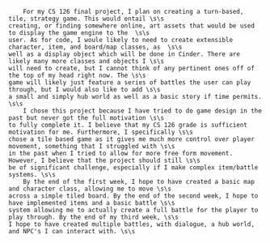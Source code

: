 		For my CS 126 final project, I plan on creating a turn-based, tile, strategy game. This would entail \s\s
	creating, or finding somewhere online, art assets that would be used to display the game engine to the  \s\s
	user. As for code, I woule likely to need to create extensible character, item, and board/map classes, as  \s\s
	well as a display object which will be done in Cinder. There are likely many more classes and objects I \s\s
	will need to create, but I cannot think of any pertinent ones off of the top of my head right now. The \s\s
	game will likely just feature a series of battles the user can play through, but I would also like to add \s\s
	a small and simply hub world as well as a basic story if time permits. \s\s
		I chose this project because I have tried to do game design in the past but never got the full motivation \s\s
	to fully complete it. I believe that my CS 126 grade is sufficient motivation for me. Furthermore, I specifically \s\s
	chose a tile based game as it gives me much more control over player movement, something that I struggled with \s\s
	in the past when I tried to allow for more free form movement. However, I believe that the project should still \s\s
	be of significant challenge, especially if I make complex item/battle systems. \s\s
		By the end of the first week, I hope to have created a basic map and character class, allowing me to move \s\s
	across a simple tiled board. By the end of the second week, I hope to have implemented items and a basic battle \s\s
	system allowing me to actually create a full battle for the player to play through. By the end of my third week, \s\s
	I hope to have created multiple battles, with dialogue, a hub world, and NPC's I can interact with. \s\s
